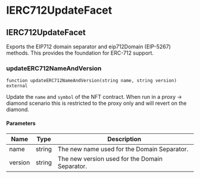 # IERC712UpdateFacet

## IERC712UpdateFacet

Exports the EIP712 domain separator and eip712Domain (EIP-5267) methods.
This provides the foundation for ERC-712 support.

### updateERC712NameAndVersion

```solidity
function updateERC712NameAndVersion(string name, string version) external
```

Update the `name` and `symbol` of the NFT contract.
When run in a proxy -> diamond scenario this is restricted to the proxy only and will revert on the diamond.

#### Parameters

| Name | Type | Description |
| ---- | ---- | ----------- |
| name | string | The new name used for the Domain Separator. |
| version | string | The new version used for the Domain Separator. |

